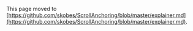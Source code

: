 This page moved to [https://github.com/skobes/ScrollAnchoring/blob/master/explainer.md](https://github.com/skobes/ScrollAnchoring/blob/master/explainer.md).
